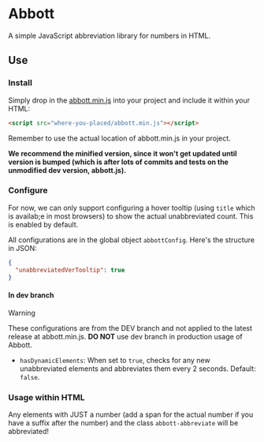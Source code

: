 # Abbott

A simple JavaScript abbreviation library for numbers in HTML.

## Use

### Install

Simply drop in the [abbott.min.js](./abbott.min.js) into your project and include it within your HTML:

```html
<script src="where-you-placed/abbott.min.js"></script>
```

Remember to use the actual location of abbott.min.js in your project.

**We recommend the minified version, since it won't get updated until version is bumped (which is after lots of commits and tests on the unmodified dev version, abbott.js).**

### Configure

For now, we can only support configuring a hover tooltip (using `title` which is availab;e in most browsers) to show the actual unabbreviated count. This is enabled by default.

All configurations are in the global object `abbottConfig`. Here's the structure in JSON:

```json
{
  "unabbreviatedVerTooltip": true
}
```

#### In dev branch
> [!WARNING]
> These configurations are from the DEV branch and not applied to the latest release at abbott.min.js.
> **DO NOT** use dev branch in production usage of Abbott.

* `hasDynamicElements`: When set to `true`, checks for any new unabbreviated elements and abbreviates them every 2 seconds. Default: `false`.

### Usage within HTML
Any elements with JUST a number (add a span for the actual number if you have a suffix after the number) and the class `abbott-abbreviate` will be abbreviated!
